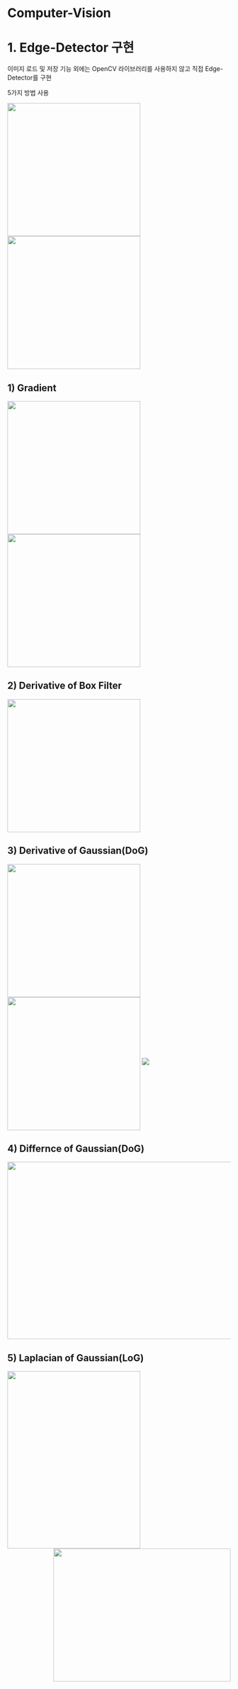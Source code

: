 # Computer-Vision

# 1. Edge-Detector 구현

이미지 로드 및 저장 기능 외에는 OpenCV 라이브러리를 사용하지 않고 직접 Edge-Detector를 구현

5가지 방법 사용

<img src="https://user-images.githubusercontent.com/73388615/148070717-fa7d61f6-3d40-4600-bcda-661c0f541c06.PNG" align ="left" width="300" height="300">    

<img src= "https://user-images.githubusercontent.com/73388615/148071798-2543ae51-3866-4c9b-adf9-54fc3ee936d4.png" align ="center" width="300" height="300">         




          
           
            
             
                 


## 1) Gradient    

<img src = "https://user-images.githubusercontent.com/73388615/148052770-a8ff5530-0a5f-4046-9a6b-f33a78929549.png" align ="left" width="300" height="300">                           
<img src = "https://user-images.githubusercontent.com/73388615/148052796-cf1c6945-9862-41cf-b3c3-67b98da6d75f.png" align ="center" width="300" height="300">




      

## 2) Derivative of Box Filter       

<img src = "https://user-images.githubusercontent.com/73388615/148052931-c0f237ac-1e2a-49e7-83a6-48efd880a2eb.png" width="300" height="300">




## 3) Derivative of Gaussian(DoG)           
        
               
                   

<img src = "https://user-images.githubusercontent.com/73388615/148052999-2635b182-b6e0-46d6-80c2-e7d6b842afe7.png" align ="left" width="300" height="300">

<img src = "https://user-images.githubusercontent.com/73388615/148053028-9fa6af12-6b7c-408f-8a3e-fd0c8659a9bc.png" align ="center" width="300" height="300">

<img src = "https://user-images.githubusercontent.com/73388615/148053554-9399942b-2cf6-49d3-b921-62004eb706df.png">



## 4) Differnce of Gaussian(DoG)     


<img src = "https://user-images.githubusercontent.com/73388615/148053126-7a767ccc-673f-4790-9a03-2400bc03bd32.png" width="800" height="400">


## 5) Laplacian of Gaussian(LoG)

<img src = "https://user-images.githubusercontent.com/73388615/148053172-dff7bc8b-77f9-4f19-80cf-ecd620230a5c.png" align ="left" width="300" height="400">

<img src = "https://user-images.githubusercontent.com/73388615/148053221-18fac25d-8d8f-49e8-9ba7-d933afef3535.png" align ="right" width="400" height="300">





